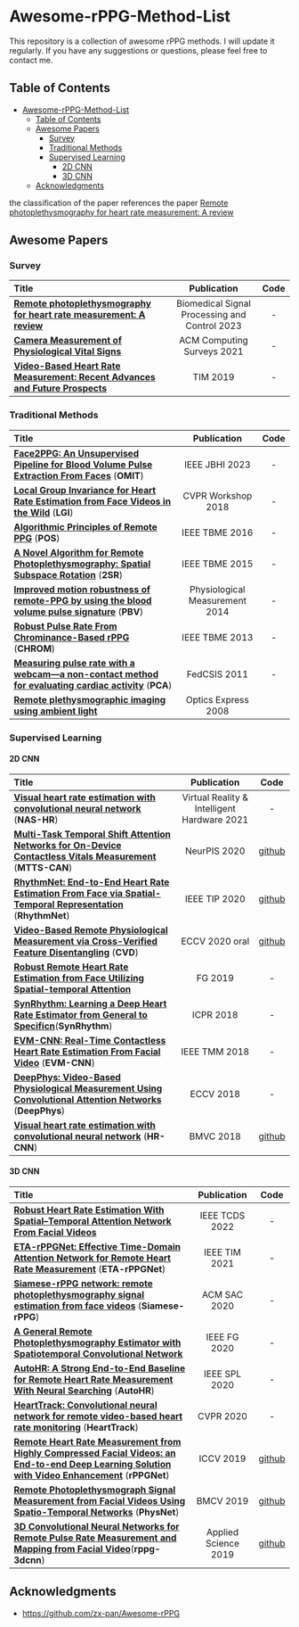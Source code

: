 # Awesome-rPPG-Method-List

This repository is a collection of awesome rPPG methods. I will update it regularly. If you have any suggestions or questions, please feel free to contact me. 

## Table of Contents
- [Awesome-rPPG-Method-List](#Awesome-rPPG-Method-List)
  - [Table of Contents](#table-of-contents)
  - [Awesome Papers](#Awesome-Papers)
    - [Survey](#survey)
    - [Traditional Methods](#traditional-methods)
    - [Supervised Learning](#supervised-learning)
       - [2D CNN](#2d-cnn)
       - [3D CNN](#3d-cnn)
  - [Acknowledgments](#acknowledgments)

the classification of the paper references the paper [Remote photoplethysmography for heart rate measurement: A review](https://www.sciencedirect.com/science/article/abs/pii/S1746809423010418)


## Awesome Papers

### Survey

|  Title  |   Publication  |  Code   |
|:--------|:--------:|:--------:|
|[**Remote photoplethysmography for heart rate measurement: A review**](https://www.sciencedirect.com/science/article/abs/pii/S1746809423010418)| Biomedical Signal Processing and Control 2023 | - |
|[**Camera Measurement of Physiological Vital Signs**](https://arxiv.org/pdf/2111.11547)| ACM Computing Surveys 2021 | - |
|[**Video-Based Heart Rate Measurement: Recent Advances and Future Prospects**](https://ieeexplore.ieee.org/document/8552414) | TIM 2019 | - |


### Traditional Methods

|  Title  |   Publication  |  Code   |
|:--------|:--------:|:--------:|
|[**Face2PPG: An Unsupervised Pipeline for Blood Volume Pulse Extraction From Faces**](https://ieeexplore.ieee.org/document/10227326) (**OMIT**)| IEEE JBHI 2023| - |
|[**Local Group Invariance for Heart Rate Estimation from Face Videos in the Wild**](https://openaccess.thecvf.com/content_cvpr_2018_workshops/papers/w27/Pilz_Local_Group_Invariance_CVPR_2018_paper.pdf) (**LGI**)| CVPR Workshop 2018 | - |
|[**Algorithmic Principles of Remote PPG**](https://ieeexplore.ieee.org/document/7565547) (**POS**)| IEEE TBME 2016 | - |
|[**A Novel Algorithm for Remote Photoplethysmography: Spatial Subspace Rotation**](https://ieeexplore.ieee.org/document/7355301) (**2SR**)| IEEE TBME 2015 | - |
|[**Improved motion robustness of remote-PPG by using the blood volume pulse signature**](https://iopscience.iop.org/article/10.1088/0967-3334/35/9/1913) (**PBV**)| Physiological Measurement 2014 | - |
|[**Robust Pulse Rate From Chrominance-Based rPPG**](https://ieeexplore.ieee.org/document/6523142) (**CHROM**)| IEEE TBME 2013 | - |
|[**Measuring pulse rate with a webcam—a non-contact method for evaluating cardiac activity**](https://citeseerx.ist.psu.edu/document?repid=rep1&type=pdf&doi=7ad15b6fecdb9b2ad49be5bf26efafe22c9a8945) (**PCA**)| FedCSIS 2011 | - |
|[**Remote plethysmographic imaging using ambient light**](https://pdfs.semanticscholar.org/7cb4/46d61a72f76e774b696515c55c92c7aa32b6.pdf?_gl=1*1q7hzyz*_ga*NTEzMzk5OTY3LjE2ODYxMDg1MjE.*_ga_H7P4ZT52H5*MTY4NjEwODUyMC4xLjAuMTY4NjEwODUyMS41OS4wLjA)| Optics Express 2008 | |


### Supervised Learning

#### 2D CNN

|  Title  |   Publication  |  Code   |
|:--------|:--------:|:--------:|
|[**Visual heart rate estimation with convolutional neural network**](https://www.sciencedirect.com/science/article/pii/S2096579620301121) (**NAS-HR**)| Virtual Reality & Intelligent Hardware 2021| - |
|[**Multi-Task Temporal Shift Attention Networks for On-Device Contactless Vitals Measurement**](https://arxiv.org/pdf/2006.03790) (**MTTS-CAN**)| NeurPIS 2020| [github](https://github.com/xliucs/MTTS-CAN) |
|[**RhythmNet: End-to-End Heart Rate Estimation From Face via Spatial-Temporal Representation**](http://refhub.elsevier.com/S1746-8094(23)01041-8/sb47) (**RhythmNet**)| IEEE TIP 2020| [github](https://github.com/AnweshCR7/RhythmNet) |
|[**Video-Based Remote Physiological Measurement via Cross-Verified Feature Disentangling**](http://refhub.elsevier.com/S1746-8094(23)01041-8/sb48) (**CVD**)| ECCV 2020 oral| [github](https://github.com/nxsEdson/CVD-Physiological-Measurement) |
|[**Robust Remote Heart Rate Estimation from Face Utilizing Spatial-temporal Attention**](https://ieeexplore.ieee.org/document/8756554) |FG 2019| - |
|[**SynRhythm: Learning a Deep Heart Rate Estimator from General to Specificn**](https://ieeexplore.ieee.org/document/8546321)(**SynRhythm**) | ICPR 2018| - |
|[**EVM-CNN: Real-Time Contactless Heart Rate Estimation From Facial Video**](https://ieeexplore.ieee.org/abstract/document/8552438) (**EVM-CNN**)| IEEE TMM 2018| - |
|[**DeepPhys: Video-Based Physiological Measurement Using Convolutional Attention Networks**](https://openaccess.thecvf.com/content_ECCV_2018/papers/Weixuan_Chen_DeepPhys_Video-Based_Physiological_ECCV_2018_paper.pdf) (**DeepPhys**)| ECCV 2018| - |
|[**Visual heart rate estimation with convolutional neural network**](https://cmp.felk.cvut.cz/~spetlrad/ecg-fitness/visual-heart-rate.pdf) (**HR-CNN**)| BMVC 2018| [github](https://github.com/radimspetlik/hr-cnn) |


#### 3D CNN

|  Title  |   Publication  |  Code   |
|:--------|:--------:|:--------:|
|[**Robust Heart Rate Estimation With Spatial–Temporal Attention Network From Facial Videos**](https://ieeexplore.ieee.org/document/9364289) | IEEE TCDS 2022| - |
|[**ETA-rPPGNet: Effective Time-Domain Attention Network for Remote Heart Rate Measurement**](https://ieeexplore.ieee.org/abstract/document/9353569) (**ETA-rPPGNet**)| IEEE TIM 2021| - |
|[**Siamese-rPPG network: remote photoplethysmography signal estimation from face videos**](https://dl.acm.org/doi/abs/10.1145/3341105.3373905) (**Siamese-rPPG**)| ACM SAC 2020| - |
|[**A General Remote Photoplethysmography Estimator with Spatiotemporal Convolutional Network**](https://ieeexplore.ieee.org/document/9320234) | IEEE FG 2020| - |
|[**AutoHR: A Strong End-to-End Baseline for Remote Heart Rate Measurement With Neural Searching**](https://ieeexplore.ieee.org/document/9133501) (**AutoHR**)| IEEE SPL 2020| - |
|[**HeartTrack: Convolutional neural network for remote video-based heart rate monitoring**](https://openaccess.thecvf.com/content_CVPRW_2020/papers/w19/Perepelkina_HeartTrack_Convolutional_Neural_Network_for_Remote_Video-Based_Heart_Rate_Monitoring_CVPRW_2020_paper.pdf) (**HeartTrack**)| CVPR 2020| - |
|[**Remote Heart Rate Measurement from Highly Compressed Facial Videos: an End-to-end Deep Learning Solution with Video Enhancement**](https://openaccess.thecvf.com/content_ICCV_2019/papers/Yu_Remote_Heart_Rate_Measurement_From_Highly_Compressed_Facial_Videos_An_ICCV_2019_paper.pdf) (**rPPGNet**)| ICCV 2019| [github](https://github.com/ZitongYu/STVEN_rPPGNet) |
|[**Remote Photoplethysmograph Signal Measurement from Facial Videos Using Spatio-Temporal Networks**](https://arxiv.org/abs/1905.02419) (**PhysNet**)| BMCV 2019| [github](https://github.com/ZitongYu/PhysNet) |
|[**3D Convolutional Neural Networks for Remote Pulse Rate Measurement and Mapping from Facial Video**](https://www.mdpi.com/2076-3417/9/20/4364)(**rppg-3dcnn**) | Applied Science 2019| [github](https://github.com/frederic-bousefsaf/ippg-3dcnn) |


## Acknowledgments

- https://github.com/zx-pan/Awesome-rPPG
